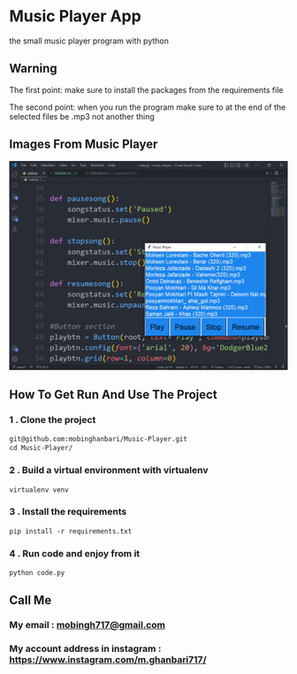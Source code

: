 # Music Player App
the small music player program with python

## Warning
The first point: make sure to install the packages from the requirements file

The second point: when you run the program make sure to at the end of the selected files be .mp3 not another thing

## Images From Music Player
![Music Player](photo.png)

## How To Get Run And Use The Project

### 1 .  Clone the project
```
git@github.com:mobinghanbari/Music-Player.git
cd Music-Player/
```

### 2 . Build a virtual environment with virtualenv
```
virtualenv venv
```

### 3 . Install the requirements
```
pip install -r requirements.txt
```

### 4 . Run code and enjoy from it
```
python code.py
```

## Call Me

### My email : mobingh717@gmail.com

### My account address in instagram : https://www.instagram.com/m.ghanbari717/
